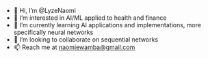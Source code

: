 - 👋 Hi, I’m @LyzeNaomi
- 👀 I’m interested in AI/ML applied to health and finance
- 🌱 I’m currently learning AI applications and implementations, more specifically neural networks
- 💞️ I’m looking to collaborate on sequential networks
- 📫 Reach me at naomiewamba@gmail.com

<!---
LyzeNaomi/LyzeNaomi is a ✨ special ✨ repository because its `README.md` (this file) appears on your GitHub profile.
You can click the Preview link to take a look at your changes.
--->
